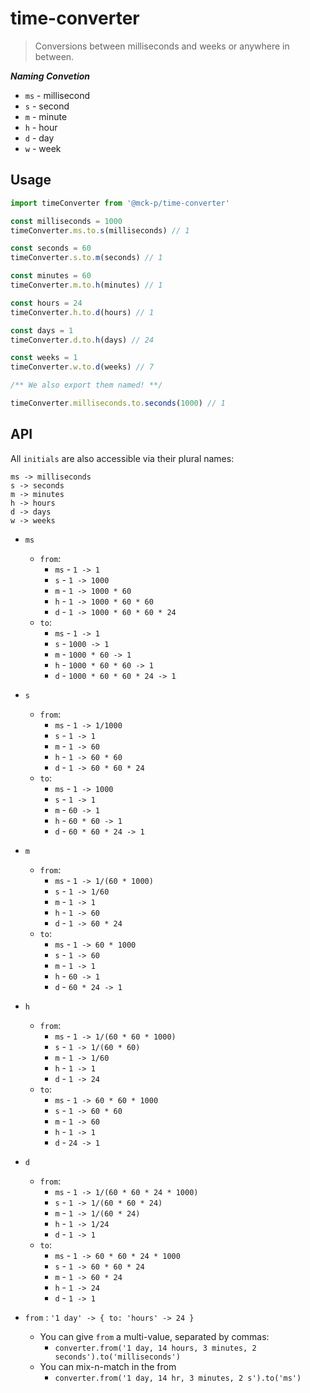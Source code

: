 # time-converter

> Conversions between milliseconds and weeks or anywhere in between.

_**Naming Convetion**_

* `ms` - millisecond
* `s` - second
* `m` - minute
* `h` - hour
* `d` - day
* `w` - week

## Usage

```js
import timeConverter from '@mck-p/time-converter'

const milliseconds = 1000
timeConverter.ms.to.s(milliseconds) // 1

const seconds = 60
timeConverter.s.to.m(seconds) // 1

const minutes = 60
timeConverter.m.to.h(minutes) // 1

const hours = 24
timeConverter.h.to.d(hours) // 1

const days = 1
timeConverter.d.to.h(days) // 24

const weeks = 1
timeConverter.w.to.d(weeks) // 7

/** We also export them named! **/

timeConverter.milliseconds.to.seconds(1000) // 1
```

## API

All `initials` are also accessible via their plural names:

```
ms -> milliseconds
s -> seconds
m -> minutes
h -> hours
d -> days
w -> weeks
```

* `ms`
  - `from`:
      * `ms` - `1 -> 1`
      * `s` - `1 -> 1000`
      * `m` - `1 -> 1000 * 60 `
      * `h` - `1 -> 1000 * 60 * 60`
      * `d` - `1 -> 1000 * 60 * 60 * 24`
  - `to`:
      * `ms` - `1 -> 1`
      * `s` - `1000 -> 1`
      * `m` - `1000 * 60 -> 1`
      * `h` - `1000 * 60 * 60 -> 1`
      * `d` - `1000 * 60 * 60 * 24 -> 1`

* `s`
  - `from`:
      * `ms` - `1 -> 1/1000`
      * `s` - `1 -> 1`
      * `m` - `1 -> 60 `
      * `h` - `1 -> 60 * 60`
      * `d` - `1 -> 60 * 60 * 24`
  - `to`:
      * `ms` - `1 -> 1000`
      * `s` - `1 -> 1`
      * `m` - `60 -> 1`
      * `h` - `60 * 60 -> 1`
      * `d` - `60 * 60 * 24 -> 1`

* `m`
  - `from`:
      * `ms` - `1 -> 1/(60 * 1000)`
      * `s` - `1 -> 1/60`
      * `m` - `1 -> 1 `
      * `h` - `1 -> 60`
      * `d` - `1 -> 60 * 24`
  - `to`:
      * `ms` - `1 -> 60 * 1000`
      * `s` - `1 -> 60`
      * `m` - `1 -> 1`
      * `h` - `60 -> 1`
      * `d` - `60 * 24 -> 1`

* `h`
  - `from`:
      * `ms` - `1 -> 1/(60 * 60 * 1000)`
      * `s` - `1 -> 1/(60 * 60)`
      * `m` - `1 -> 1/60 `
      * `h` - `1 -> 1`
      * `d` - `1 -> 24`
  - `to`:
      * `ms` - `1 -> 60 * 60 * 1000`
      * `s` - `1 -> 60 * 60`
      * `m` - `1 -> 60`
      * `h` - `1 -> 1`
      * `d` - `24 -> 1`

* `d`
  - `from`:
      * `ms` - `1 -> 1/(60 * 60 * 24 * 1000)`
      * `s` - `1 -> 1/(60 * 60 * 24)`
      * `m` - `1 -> 1/(60 * 24) `
      * `h` - `1 -> 1/24`
      * `d` - `1 -> 1`
  - `to`:
      * `ms` - `1 -> 60 * 60 * 24 * 1000`
      * `s` - `1 -> 60 * 60 * 24`
      * `m` - `1 -> 60 * 24`
      * `h` - `1 -> 24`
      * `d` - `1 -> 1`

* `from` : `'1 day' -> { to: 'hours' -> 24 }`
    * You can give `from` a multi-value, separated by commas:
        - `converter.from('1 day, 14 hours, 3 minutes, 2 seconds').to('milliseconds')`
    * You can mix-n-match in the from
        - `converter.from('1 day, 14 hr, 3 minutes, 2 s').to('ms')`